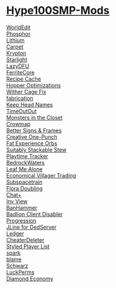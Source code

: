 # [Hype100SMP-Mods](https://rotgruengelb.github.io/Hype100SMP-Mods/)
[WorldEdit](https://www.curseforge.com/minecraft/mc-mods/worldedit)<br />
[Phosphor](https://www.curseforge.com/minecraft/mc-mods/phosphor)<br />
[Lithium](https://www.curseforge.com/minecraft/mc-mods/lithium)<br />
[Carpet](https://www.curseforge.com/minecraft/mc-mods/carpet)<br />
[Krypton](https://github.com/astei/krypton)<br />
[Starlight](https://modrinth.com/mod/starlight)<br />
[LazyDFU](https://modrinth.com/mod/lazydfu)<br />
[FerriteCore](https://www.curseforge.com/minecraft/mc-mods/ferritecore-fabric)<br />
[Recipe Cache](https://www.curseforge.com/minecraft/mc-mods/recipe-cache)<br />
[Hopper Optimizations](https://github.com/2No2Name/hopperOptimizations)<br />
[Wither Cage Fix](https://www.curseforge.com/minecraft/mc-mods/wither-cage-fix)<br />
[fabrication](https://www.curseforge.com/minecraft/mc-mods/fabrication)<br />
[Keep Head Names](https://modrinth.com/mod/keepheadnames)<br />
[TimeOutOut](https://github.com/PotatoPresident/)<br />
[Monsters in the Closet](https://www.curseforge.com/minecraft/mc-mods/monsters-in-the-closet)<br />
[Crowmap](https://modrinth.com/mod/crowmap)<br />
[Better Signs & Frames](https://www.curseforge.com/minecraft/mc-mods/better-signs-and-frames)<br />
[Creative One-Punch](https://modrinth.com/mod/creative-one-punch)<br />
[Fat Experience Orbs](https://www.curseforge.com/minecraft/mc-mods/fat-experience-orbs)<br />
[Suitably Stackable Stew](https://www.curseforge.com/minecraft/mc-mods/suitably-stackable-stew)<br />
[Playtime Tracker](https://modrinth.com/mod/playtime-tracker)<br />
[BedrockWaters](https://www.curseforge.com/minecraft/mc-mods/bedrockwaters/)<br />
[Leaf Me Alone](https://www.curseforge.com/minecraft/mc-mods/leaf-me-alone)<br />
[Economical Villager Trading](https://www.curseforge.com/minecraft/mc-mods/economical-villager-trading)<br />
[Subspacetrain](https://modrinth.com/mod/subspace-train)<br />
[Flora Doubling](https://www.curseforge.com/minecraft/mc-mods/flora-doubling-fabric)<br />
[Chat+](https://www.curseforge.com/minecraft/mc-mods/chat)<br />
[Inv View](https://www.curseforge.com/minecraft/mc-mods/inv-view)<br />
[BanHammer](https://modrinth.com/mod/banhammer)<br />
[Badlion Client Disabler](https://www.modrinth.com/mod/TAH3qgEe)<br />
[Progression](https://github.com/maxheyn/progression)<br />
[JLine for DedServer](https://www.curseforge.com/minecraft/mc-mods/jline-for-minecraft-dedicated-server)<br />
[Ledger](https://modrinth.com/mod/ledger)<br />
[CheaterDeleter](https://github.com/CoolMineman/CheaterDeleter)<br />
[Styled Player List](https://modrinth.com/mod/styledplayerlist)<br />
[spark](https://www.curseforge.com/minecraft/mc-mods/spark)<br />
[blame](https://modrinth.com/mod/blame-fabric)<br />
[Schwarz](https://modrinth.com/mod/schwarz)<br />
[LuckPerms](https://modrinth.com/mod/luckperms)<br />
[Diamond Economy](https://modrinth.com/mod/diamond-economy)<br />
